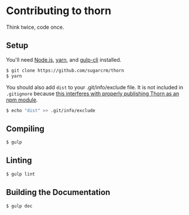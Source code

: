 # Contributing to thorn

Think twice, code once.

## Setup

You'll need [Node.js], [yarn], and [gulp-cli] installed.

```bash
$ git clone https://github.com/sugarcrm/thorn
$ yarn
```

You should also add `dist` to your .git/info/exclude file.
It is not included in `.gitignore` because [this interferes with properly publishing Thorn as an npm module](https://docs.npmjs.com/misc/developers#keeping-files-out-of-your-package).

```bash
$ echo "dist" >> .git/info/exclude
```

## Compiling

```bash
$ gulp
```

## Linting

```bash
$ gulp lint
```

## Building the Documentation

```bash
$ gulp doc
```

[gulp-cli]: https://github.com/gulpjs/gulp-cli
[Node.js]: https://nodejs.org/
[yarn]: https://github.com/yarnpkg/yarn
